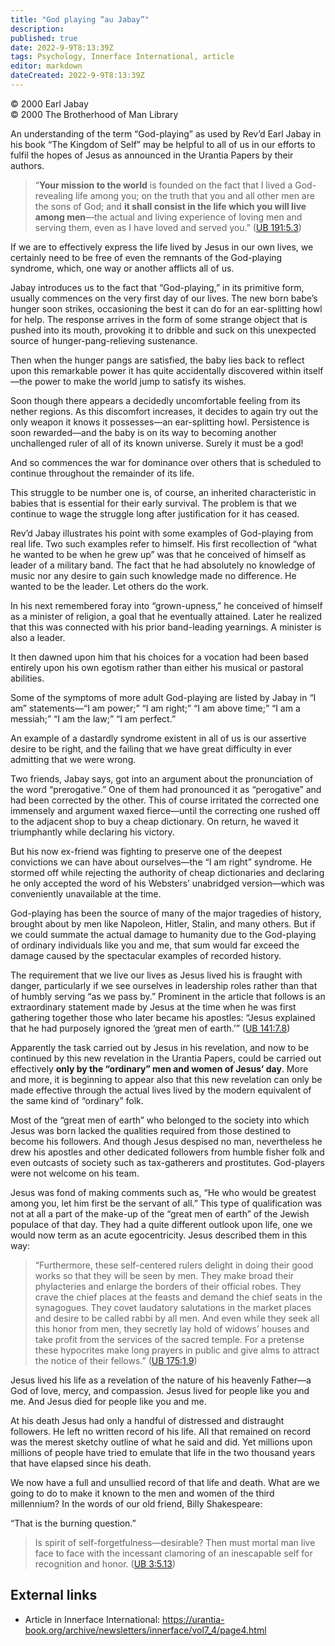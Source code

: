 ```yaml
---
title: "God playing “au Jabay”"
description: 
published: true
date: 2022-9-9T8:13:39Z
tags: Psychology, Innerface International, article
editor: markdown
dateCreated: 2022-9-9T8:13:39Z
---
```


<p class="v-card v-sheet theme--light grey lighten-3 px-2">© 2000 Earl Jabay<br>© 2000 The Brotherhood of Man Library</p>

An understanding of the term “God-playing” as used by Rev’d Earl Jabay in his book “The Kingdom of Self” may be helpful to all of us in our efforts to fulfil the hopes of Jesus as announced in the Urantia Papers by their authors.

> “**Your mission to the world** is founded on the fact that I lived a God-revealing life among you; on the truth that you and all other men are the sons of God; and **it shall consist in the life which you will live among men**—the actual and living experience of loving men and serving them, even as I have loved and served you.” ([UB 191:5.3](/en/The_Urantia_Book/191#p5_3))

If we are to effectively express the life lived by Jesus in our own lives, we certainly need to be free of even the remnants of the God-playing syndrome, which, one way or another afflicts all of us.

Jabay introduces us to the fact that “God-playing,” in its primitive form, usually commences on the very first day of our lives. The new born babe’s hunger soon strikes, occasioning the best it can do for an ear-splitting howl for help. The response arrives in the form of some strange object that is pushed into its mouth, provoking it to dribble and suck on this unexpected source of hunger-pang-relieving sustenance.

Then when the hunger pangs are satisfied, the baby lies back to reflect upon this remarkable power it has quite accidentally discovered within itself—the power to make the world jump to satisfy its wishes.

Soon though there appears a decidedly uncomfortable feeling from its nether regions. As this discomfort increases, it decides to again try out the only weapon it knows it possesses—an ear-splitting howl. Persistence is soon rewarded—and the baby is on its way to becoming another unchallenged ruler of all of its known universe. Surely it must be a god!

And so commences the war for dominance over others that is scheduled to continue throughout the remainder of its life.

This struggle to be number one is, of course, an inherited characteristic in babies that is essential for their early survival. The problem is that we continue to wage the struggle long after justification for it has ceased.

Rev’d Jabay illustrates his point with some examples of God-playing from real life. Two such examples refer to himself. His first recollection of “what he wanted to be when he grew up” was that he conceived of himself as leader of a military band. The fact that he had absolutely no knowledge of music nor any desire to gain such knowledge made no difference. He wanted to be the leader. Let others do the work.

In his next remembered foray into “grown-upness,” he conceived of himself as a minister of religion, a goal that he eventually attained. Later he realized that this was connected with his prior band-leading yearnings. A minister is also a leader.

It then dawned upon him that his choices for a vocation had been based entirely upon his own egotism rather than either his musical or pastoral abilities.

Some of the symptoms of more adult God-playing are listed by Jabay in “I am” statements—“I am power;” “I am right;” “I am above time;” “I am a messiah;” “I am the law;” “I am perfect.”

An example of a dastardly syndrome existent in all of us is our assertive desire to be right, and the failing that we have great difficulty in ever admitting that we were wrong.

Two friends, Jabay says, got into an argument about the pronunciation of the word “prerogative.” One of them had pronounced it as “perogative” and had been corrected by the other. This of course irritated the corrected one immensely and argument waxed fierce—until the correcting one rushed off to the adjacent shop to buy a cheap dictionary. On return, he waved it triumphantly while declaring his victory.

But his now ex-friend was fighting to preserve one of the deepest convictions we can have about ourselves—the “I am right” syndrome. He stormed off while rejecting the authority of cheap dictionaries and declaring he only accepted the word of his Websters’ unabridged version—which was conveniently unavailable at the time.

God-playing has been the source of many of the major tragedies of history, brought about by men like Napoleon, Hitler, Stalin, and many others. But if we could summate the actual damage to humanity due to the God-playing of ordinary individuals like you and me, that sum would far exceed the damage caused by the spectacular examples of recorded history.

The requirement that we live our lives as Jesus lived his is fraught with danger, particularly if we see ourselves in leadership roles rather than that of humbly serving “as we pass by.” Prominent in the article that follows is an extraordinary statement made by Jesus at the time when he was first gathering together those who later became his apostles: “Jesus explained that he had purposely ignored the ‘great men of earth.’” ([UB 141:7.8](/en/The_Urantia_Book/141#p7_8))

Apparently the task carried out by Jesus in his revelation, and now to be continued by this new revelation in the Urantia Papers, could be carried out effectively **only by the “ordinary” men and women of Jesus’ day**. More and more, it is beginning to appear also that this new revelation can only be made effective through the actual lives lived by the modern equivalent of the same kind of “ordinary” folk.

Most of the “great men of earth” who belonged to the society into which Jesus was born lacked the qualities required from those destined to become his followers. And though Jesus despised no man, nevertheless he drew his apostles and other dedicated followers from humble fisher folk and even outcasts of society such as tax-gatherers and prostitutes. God-players were not welcome on his team.

Jesus was fond of making comments such as, “He who would be greatest among you, let him first be the servant of all.” This type of qualification was not at all a part of the make-up of the “great men of earth” of the Jewish populace of that day. They had a quite different outlook upon life, one we would now term as an acute egocentricity. Jesus described them in this way:

> “Furthermore, these self-centered rulers delight in doing their good works so that they will be seen by men. They make broad their phylacteries and enlarge the borders of their official robes. They crave the chief places at the feasts and demand the chief seats in the synagogues. They covet laudatory salutations in the market places and desire to be called rabbi by all men. And even while they seek all this honor from men, they secretly lay hold of widows’ houses and take profit from the services of the sacred temple. For a pretense these hypocrites make long prayers in public and give alms to attract the notice of their fellows.” ([UB 175:1.9](/en/The_Urantia_Book/175#p1_9))

Jesus lived his life as a revelation of the nature of his heavenly Father—a God of love, mercy, and compassion. Jesus lived for people like you and me. And Jesus died for people like you and me.

At his death Jesus had only a handful of distressed and distraught followers. He left no written record of his life. All that remained on record was the merest sketchy outline of what he said and did. Yet millions upon millions of people have tried to emulate that life in the two thousand years that have elapsed since his death.

We now have a full and unsullied record of that life and death. What are we going to do to make it known to the men and women of the third millennium? In the words of our old friend, Billy Shakespeare:

“That is the burning question.”

> Is spirit of self-forgetfulness—desirable? Then must mortal man live face to face with the incessant clamoring of an inescapable self for recognition and honor. ([UB 3:5.13](/en/The_Urantia_Book/3#p5_13))

## External links

- Article in Innerface International: https://urantia-book.org/archive/newsletters/innerface/vol7_4/page4.html


